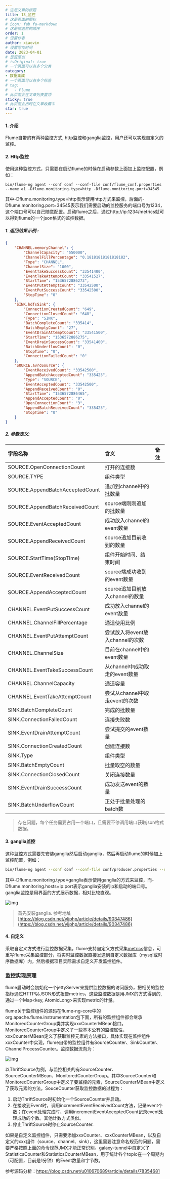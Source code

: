 ```yaml
---
# 这是文章的标题
title: 13_监控
# 这是页面的图标
# icon: fab fa-markdown
# 这是侧边栏的顺序
order: 1
# 设置作者
author: xiaovin
# 设置写作时间
date: 2023-04-01
# 是否原创
# isOriginal: true
# 一个页面可以有多个分类
category:
- 数据集成
# 一个页面可以有多个标签
# tag:
#   - Flume
# 此页面会在文章列表置顶
sticky: true
# 此页面会出现在文章收藏中
star: true
---
```



#### 1.  介绍

Flume自带的有两种监控方式, http监控和ganglia监控，用户还可以实现自定义的监控。

#### 2. Http监控

使用这种监控方式，只需要在启动flume的时候在启动参数上面加上监控配置，例如：

```plain
bin/flume-ng agent --conf conf --conf-file conf/flume_conf.properties --name a1 -Dflume.monitoring.type=http -Dflume.monitoring.port=34545
```

其中-Dflume.monitoring.type=http表示使用http方式来监控，后面的-Dflume.monitoring.port=34545表示我们需要启动的监控服务的端口号为1234，这个端口号可以自己随意配置。启动flume之后，通过http://ip:1234/metrics就可以得到flume的一个json格式的监控数据。

##### 1. 返回结果示例 :

```json
{
    "CHANNEL.memoryChannel": {
        "ChannelCapacity": "550000",
        "ChannelFillPercentage": "0.18181818181818182",
        "Type": "CHANNEL",
        "ChannelSize": "1000",
        "EventTakeSuccessCount": "33541400",
        "EventTakeAttemptCount": "33541527",
        "StartTime": "1536572886273",
        "EventPutAttemptCount": "33542500",
        "EventPutSuccessCount": "33542500",
        "StopTime": "0"
    },
    "SINK.hdfsSink": {
        "ConnectionCreatedCount": "649",
        "ConnectionClosedCount": "648",
        "Type": "SINK",
        "BatchCompleteCount": "335414",
        "BatchEmptyCount": "27",
        "EventDrainAttemptCount": "33541500",
        "StartTime": "1536572886275",
        "EventDrainSuccessCount": "33541400",
        "BatchUnderflowCount": "0",
        "StopTime": "0",
        "ConnectionFailedCount": "0"
    },
    "SOURCE.avroSource": {
        "EventReceivedCount": "33542500",
        "AppendBatchAcceptedCount": "335425",
        "Type": "SOURCE",
        "EventAcceptedCount": "33542500",
        "AppendReceivedCount": "0",
        "StartTime": "1536572886465",
        "AppendAcceptedCount": "0",
        "OpenConnectionCount": "3",
        "AppendBatchReceivedCount": "335425",
        "StopTime": "0"
    }
}
```

##### 2. 参数定义:

| 字段名称                        | 含义                             | 备注 |
| :------------------------------ | :------------------------------- | :--- |
| SOURCE.OpenConnectionCount      | 打开的连接数                     |      |
| SOURCE.TYPE                     | 组件类型                         |      |
| SOURCE.AppendBatchAcceptedCount | 追加到channel中的批数量          |      |
| SOURCE.AppendBatchReceivedCount | source端刚刚追加的批数量         |      |
| SOURCE.EventAcceptedCount       | 成功放入channel的event数量       |      |
| SOURCE.AppendReceivedCount      | source追加目前收到的数量         |      |
| SOURCE.StartTime(StopTIme)      | 组件开始时间、结束时间           |      |
| SOURCE.EventReceivedCount       | source端成功收到的event数量      |      |
| SOURCE.AppendAcceptedCount      | source追加目前放入channel的数量  |      |
| CHANNEL.EventPutSuccessCount    | 成功放入channel的event数量       |      |
| CHANNEL.ChannelFillPercentage   | 通道使用比例                     |      |
| CHANNEL.EventPutAttemptCount    | 尝试放入将event放入channel的次数 |      |
| CHANNEL.ChannelSize             | 目前在channel中的event数量       |      |
| CHANNEL.EventTakeSuccessCount   | 从channel中成功取走的event数量   |      |
| CHANNEL.ChannelCapacity         | 通道容量                         |      |
| CHANNEL.EventTakeAttemptCount   | 尝试从channel中取走event的次数   |      |
| SINK.BatchCompleteCount         | 完成的批数量                     |      |
| SINK.ConnectionFailedCount      | 连接失败数                       |      |
| SINK.EventDrainAttemptCount     | 尝试提交的event数量              |      |
| SINK.ConnectionCreatedCount     | 创建连接数                       |      |
| SINK.Type                       | 组件类型                         |      |
| SINK.BatchEmptyCount            | 批量取空的数量                   |      |
| SINK.ConnectionClosedCount      | 关闭连接数量                     |      |
| SINK.EventDrainSuccessCount     | 成功发送event的数量              |      |
| SINK.BatchUnderflowCount        | 正处于批量处理的batch数          |      |

> 存在问题，每个任务需要占用一个端口，且需要不停调用端口获取json格式数据。

#### 3. ganglia监控

这种监控方式需要先安装ganglia然后启动ganglia，然后再启动flume的时候加上监控配置，例如：

```bash
bin/flume-ng agent --conf conf --conf-file conf/producer.properties --name a1 -Dflume.monitoring.type=ganglia -Dflume.monitoring.hosts=ip:port
```

其中-Dflume.monitoring.type=ganglia表示使用ganglia的方式来监控，而-Dflume.monitoring.hosts=ip:port表示ganglia安装的ip和启动的端口号。ganglia监控是用界面的方式展示数据，相对比较直观。

![img](https://static-resource-yang.oss-cn-shenzhen.aliyuncs.com/typora_pic/202304102205407.png)

> 首先安装ganglia. 参考地址 [https://blog.csdn.net/yljphp/article/details/90347486](https://blog.csdn.net/yljphp/article/details/90347486)

#### 4. 自定义

采取自定义方式进行监控数据采集，flume支持自定义方式采集[metrics](http://localhost:12345/metrics)信息，可重写flume采集监控部分，将实时监控数据直接发送到自定义数据库（mysql或时序数据库）内，然后根据项目实际需求自定义开发监控组件。



### 监控实现原理

flume启动时会初始化一个jettyServer来提供监控数据的访问服务，把相关的监控指标通过HTTP以JSON形式报告metrics，这些监控数据是用JMX的方式得到的, 通过一个Map<key, AtomicLong>来实现metric的计量。

flume关于监控组件的源码在flume-ng-core中的org.apache.flume.instrumentation包下面，所有的监控组件都会继承MonitoredCounterGroup类并实现xxxCounterMBean接口。MonitoredCounterGroup中定义了一些基本公有的监控属性，xxxCounterMBean定义了获取监控元素的方法接口，具体实现在监控组件xxxCounter中实现，flume自带的监控组件有SourceCounter、SinkCounter、ChannelProcessCounter。监控数据流向为：

![img](https://static-resource-yang.oss-cn-shenzhen.aliyuncs.com/typora_pic/202304102204138.png)

以ThriftSource为例，与监控相关的有SourceCounter、SourceCounterMBean、MonitoredCounterGroup。其中SourceCounter和MonitoredCounterGroup中定义了要监控的元素，SourceCounterMBean中定义了获取元素的方法。SouceCounter获取监控数据的过程为：

1. 启动ThriftSource时初始化一个SourceCounter并启动。
2. 在接收到Event时，调用incrementEventReceivedCount方法，记录event个数；在event处理完成时，调用incrementEventAcceptedCount记录event处理成功的个数。其他计数方式类似。
3. 停止ThriftSource时停止SourceCounter.

如果是自定义监控组件，只需要添加xxxCounter、xxxCounterMBean，以及自定义的xxx组件（source、channel、sink），这里需要注意命名规范的问题，需要严格按照上面的命令规范JMX才能正常识别。galaxy-tunnel中自定义了StatisticsCounter和StatisticsCounterMBean，用于统计各个topic在一个周期内（可配置，目前是1分钟）的Event数量和字节数。

参考源码分析：https://blog.csdn.net/u010670689/article/details/78354681